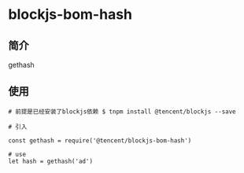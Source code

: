 # blockjs-bom-hash

## 简介
gethash

## 使用
```
# 前提是已经安装了blockjs依赖 $ tnpm install @tencent/blockjs --save

# 引入

const gethash = require('@tencent/blockjs-bom-hash')

# use
let hash = gethash('ad')

```